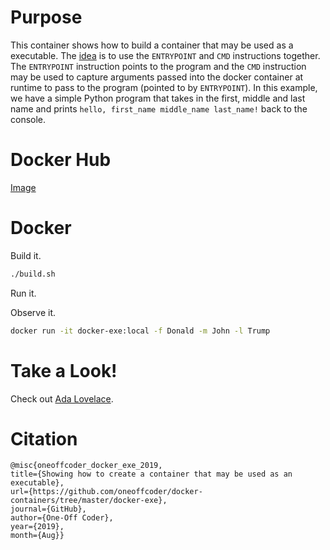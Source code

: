 # Purpose

This container shows how to build a container that may be used as a executable. The [idea](https://goinbigdata.com/docker-run-vs-cmd-vs-entrypoint/) is to use the `ENTRYPOINT` and `CMD` instructions together. The `ENTRYPOINT` instruction points to the program and the `CMD` instruction may be used to capture arguments passed into the docker container at runtime to pass to the program (pointed to by `ENTRYPOINT`). In this example, we have a simple Python program that takes in the first, middle and last name and prints `hello, first_name middle_name last_name!` back to the console.

# Docker Hub

[Image](https://hub.docker.com/r/oneoffcoder/docker-exe)

# Docker

Build it.

```bash
./build.sh
```

Run it.

Observe it.

```bash
docker run -it docker-exe:local -f Donald -m John -l Trump
```

# Take a Look!

Check out [Ada Lovelace](https://en.wikipedia.org/wiki/Ada_Lovelace).

# Citation

```
@misc{oneoffcoder_docker_exe_2019, 
title={Showing how to create a container that may be used as an executable}, 
url={https://github.com/oneoffcoder/docker-containers/tree/master/docker-exe}, 
journal={GitHub},
author={One-Off Coder}, 
year={2019}, 
month={Aug}}
```